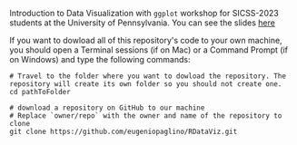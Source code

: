 Introduction to Data Visualization with `ggplot` workshop for SICSS-2023 students at the University of Pennsylvania. You can see the slides [here](https://htmlpreview.github.io/?https://github.com/eugeniopaglino/RDataViz/blob/main/SICSSDataViz.html)

If you want to dowload all of this repository's code to your own machine, you should open a Terminal sessions (if on Mac) or a Command Prompt (if on Windows) and type the following commands:

```
# Travel to the folder where you want to dowload the repository. The repository will create its own folder so you should not create one.
cd pathToFolder

# download a repository on GitHub to our machine
# Replace `owner/repo` with the owner and name of the repository to clone
git clone https://github.com/eugeniopaglino/RDataViz.git

```